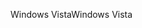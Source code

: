 <span data-ttu-id="df5f4-101">Windows Vista</span><span class="sxs-lookup"><span data-stu-id="df5f4-101">Windows Vista</span></span>